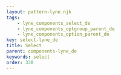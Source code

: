 ```yaml
---
layout: pattern-lyne.njk
tags: 
    - lyne_components_select_de
    - lyne_components_optgroup_parent_de
    - lyne_components_option_parent_de
key: select-lyne_de
title: Select
parent: components-lyne_de
keywords: select
order: 330
---
```

